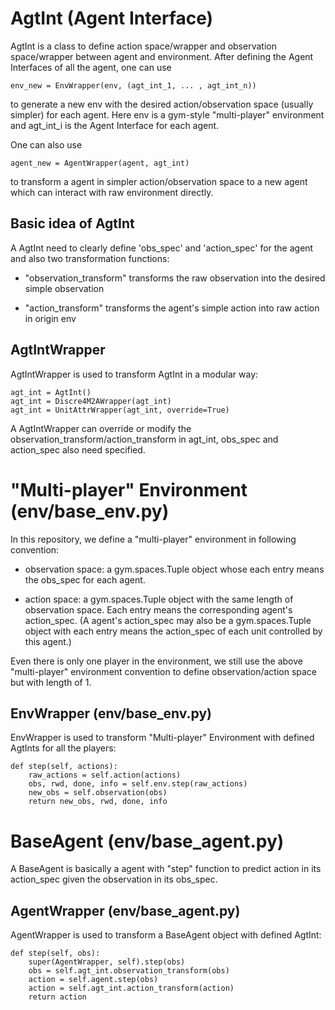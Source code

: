# AgtInt (Agent Interface)
AgtInt is a class to define action space/wrapper and observation space/wrapper
between agent and environment. After defining the Agent Interfaces of all the agent,
one can use
```
env_new = EnvWrapper(env, (agt_int_1, ... , agt_int_n))
```
to generate a new env with the desired action/observation space (usually simpler) for each agent.
Here env is a gym-style "multi-player" environment and agt_int_i is the Agent
Interface for each agent.

One can also use
```
agent_new = AgentWrapper(agent, agt_int)
```
to transform a agent in simpler action/observation space to a new agent which can
interact with raw environment directly.


## Basic idea of AgtInt
A AgtInt need to clearly define 'obs_spec' and 'action_spec' for the agent and also two
transformation functions:

* "observation_transform" transforms the raw observation into the desired simple observation

* "action_transform" transforms the agent's simple action into raw action in origin env

## AgtIntWrapper
AgtIntWrapper is used to transform AgtInt in a modular way:
```
agt_int = AgtInt()
agt_int = Discre4M2AWrapper(agt_int)
agt_int = UnitAttrWrapper(agt_int, override=True)
```
A AgtIntWrapper can override or modify the observation_transform/action_transform in agt_int,
obs_spec and action_spec also need specified.

# "Multi-player" Environment (env/base_env.py)
In this repository, we define a "multi-player" environment in following convention:

* observation space: a gym.spaces.Tuple object whose each entry means the obs_spec
for each agent.

* action space: a gym.spaces.Tuple object with the same length of observation space.
Each entry means the corresponding agent's action_spec. (A agent's action_spec may also
be a gym.spaces.Tuple object with each entry means the action_spec of each unit controlled
by this agent.)

Even there is only one player in the environment, we still use the above "multi-player" environment
convention to define observation/action space but with length of 1.

## EnvWrapper (env/base_env.py)
EnvWrapper is used to transform "Multi-player" Environment with defined AgtInts for all the players:
```
def step(self, actions):
    raw_actions = self.action(actions)
    obs, rwd, done, info = self.env.step(raw_actions)
    new_obs = self.observation(obs)
    return new_obs, rwd, done, info
```

# BaseAgent (env/base_agent.py)
A BaseAgent is basically a agent with "step" function to predict action in its action_spec
given the observation in its obs_spec.

## AgentWrapper (env/base_agent.py)
AgentWrapper is used to transform a BaseAgent object with defined AgtInt:
```
def step(self, obs):
    super(AgentWrapper, self).step(obs)
    obs = self.agt_int.observation_transform(obs)
    action = self.agent.step(obs)
    action = self.agt_int.action_transform(action)
    return action
```

